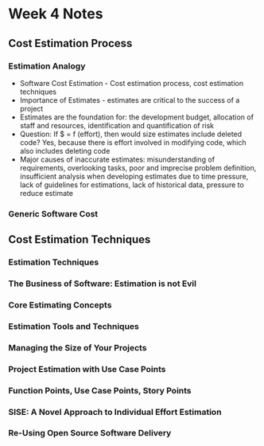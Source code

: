 # Week 4 Notes
## Cost Estimation Process
### Estimation Analogy
* Software Cost Estimation - Cost estimation process, cost estimation techniques
* Importance of Estimates - estimates are critical to the success of a project
* Estimates are the foundation for: the development budget, allocation of staff and resources, identification and quantification of risk
* Question: If $ = f (effort), then would size estimates include deleted code? Yes, because there is effort involved in modifying code, which also includes deleting code
* Major causes of inaccurate estimates: misunderstanding of requirements, overlooking tasks, poor and imprecise problem definition, insufficient analysis when developing estimates due to time pressure, lack of guidelines for estimations, lack of historical data, pressure to reduce estimate

### Generic Software Cost
## Cost Estimation Techniques
### Estimation Techniques
### The Business of Software: Estimation is not Evil
### Core Estimating Concepts
### Estimation Tools and Techniques
### Managing the Size of Your Projects
### Project Estimation with Use Case Points
### Function Points, Use Case Points, Story Points
### SISE: A Novel Approach to Individual Effort Estimation
### Re-Using Open Source Software Delivery

